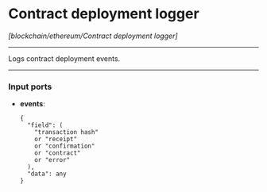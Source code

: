 # Contract deployment logger

_[blockchain/ethereum/Contract deployment logger]_

---

Logs contract deployment events.<br>

---

### Input ports

* __events__: 
    ```
    {
      "field": (
        "transaction hash"
        or "receipt"
        or "confirmation"
        or "contract"
        or "error"
      ),
      "data": any
    }
    ```

